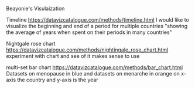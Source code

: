 Beayonie's Visulaization


Timeline https://datavizcatalogue.com/methods/timeline.html
I would like to visualize the beginning and end of a period for multiple countries 
"showing the average of years when spent on their periods in many countries"

Nightgale rose chart https://datavizcatalogue.com/methods/nightingale_rose_chart.html
experiment with chart and see of it makes sense to use 

multi-set bar chart https://datavizcatalogue.com/methods/bar_chart.html
Datasets on menopause in blue and datasets on menarche in orange on x-axis the country and y-axis is the year
